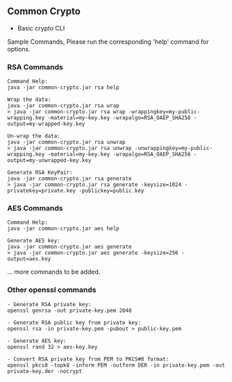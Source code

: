 ## Common Crypto
- Basic crypto CLI

Sample Commands, Please run the corresponding 'help' command for options.

###  RSA Commands
    Command Help:
    java -jar common-crypto.jar rsa help

    Wrap the data:
    java -jar common-crypto.jar rsa wrap
    > java -jar common-crypto.jar rsa wrap -wrappingkey=my-public-wrapping.key -material=my-key.key -wrapalgo=RSA_OAEP_SHA256 -output=my-wrapped-key.key
   
    Un-wrap the data:
    java -jar common-crypto.jar rsa unwrap
    > java -jar common-crypto.jar rsa unwrap -unwrappingkey=my-public-wrapping.key -material=my-key.key -wrapalgo=RSA_OAEP_SHA256 -output=my-unwrapped-key.key
   
    Generate RSA KeyPair:
    java -jar common-crypto.jar rsa generate
    > java -jar common-crypto.jar rsa generate -keysize=1024 -privatekey=private.key -publickey=public.key
   

### AES Commands
    Command Help:
    java -jar common-crypto.jar aes help

    Generate AES key:
    java -jar common-crypto.jar aes generate
    > java -jar common-crypto.jar aes generate -keysize=256 -output=aes.key 
  
... more commands to be added.

### Other openssl commands
    - Generate RSA private key:
    openssl genrsa -out private-key.pem 2048
    
    - Generate RSA public key from private key:
    openssl rsa -in private-key.pem -pubout > public-key.pem

    - Generate AES key:
    openssl rand 32 > aes-key.key

    - Convert RSA private key from PEM to PKCS#8 format:
    openssl pkcs8 -topk8 -inform PEM -outform DER -in private-key.pem -out private-key.der -nocrypt

